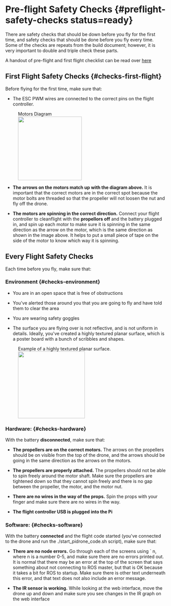 # Pre-flight Safety Checks {#preflight-safety-checks status=ready}

There are safety checks that should be down before you fly for the first time, and safety checks that should be done before you fly every time. Some of the checks are repeats from the build document; however, it is very important to double and triple check these parts.

A handout of pre-flight and first flight checklist can be read over [here](https://docs.google.com/document/d/1dtgmRaOTyjgUGNAs9_B03avwvllN0LdCCeAQ5GOPj6o/edit?usp=sharing)

## First Flight Safety Checks {#checks-first-flight}

Before flying for the first time, make sure that:

- The ESC PWM wires are connected to the correct pins on the flight controller.

<figure>
    <figcaption>Motors Diagram</figcaption>
    <img src="photos/correct_motors_diagram.jpg" width="200"/>
</figure>  

- **The arrows on the motors match up with the diagram above.** It is important that the correct motors are in the correct spot because the motor bolts are threaded so that the propeller will not loosen the nut and fly off the drone.

- **The motors are spinning in the correct direction.** Connect your flight controller to cleanflight with the **propellors off** and the battery plugged in, and spin up each motor to make sure it is spinning in the same direction as the arrow on the motor, which is the same direction as shown in the image above. It helps to put a small piece of tape on the side of the motor to know which way it is spinning.

## Every Flight Safety Checks

Each time before you fly, make sure that:

### Environment {#checks-environment}

- You are in an open space that is free of obstructions

- You've alerted those around you that you are going to fly and have told them to clear the area

- You are wearing safety goggles

- The surface you are flying over is not reflective, and is not uniform in details. Ideally, you've created a highly textured planar surface, which is a poster board with a bunch of scribbles and shapes.

<figure>
    <figcaption>Example of a highly textured planar surface.</figcaption>
    <img style='width:15em' src="photos/htps.png"/>
</figure>  

### Hardware: {#checks-hardware}

With the battery **disconnected**, make sure that:

- **The propellers are on the correct motors.** The arrows on the propellers should be on visible from the top of the drone, and the arrows should be going in the same direction as the arrows on the motors.

- **The propellers are properly attached.** The propellers should not be able to spin freely around the motor shaft. Make sure the propellers are tightened down so that they cannot spin freely and there is no gap between the propeller, the motor, and the motor nut.

- **There are no wires in the way of the props.** Spin the props with your finger and make sure there are no wires in the way.

- **The flight controller USB is plugged into the Pi**

### Software: {#checks-software}

With the battery **connected** and the flight code started (you've connected to the drone and run the ./start_pidrone_code.sh script), make sure that:

- **There are no node errors.** Go through each of the screens using \` n, where n is a number 0-5, and make sure there are no errors printed out. It is normal that there may be an error at the top of the screen that says something about not connecting to ROS master, but that is OK because it takes a bit for ROS to startup. Make sure there is other text underneath this error, and that text does not also include an error message.

- **The IR sensor is working.** While looking at the web interface, move the drone up and down and make sure you see changes in the IR graph on the web interface
